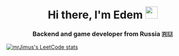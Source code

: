 <h1 align="center">Hi there, I'm Edem</a> 
<img src="https://github.com/blackcater/blackcater/raw/main/images/Hi.gif" height="32"/></h1>
<h3 align="center">Backend and game developer from Russia 🇷🇺</h3>

[![mrJimus's LeetCode stats](https://leetcode-stats-six.vercel.app/api?username=mrJimus=dark)](https://github.com/mrJimus/leetcode-stats)
